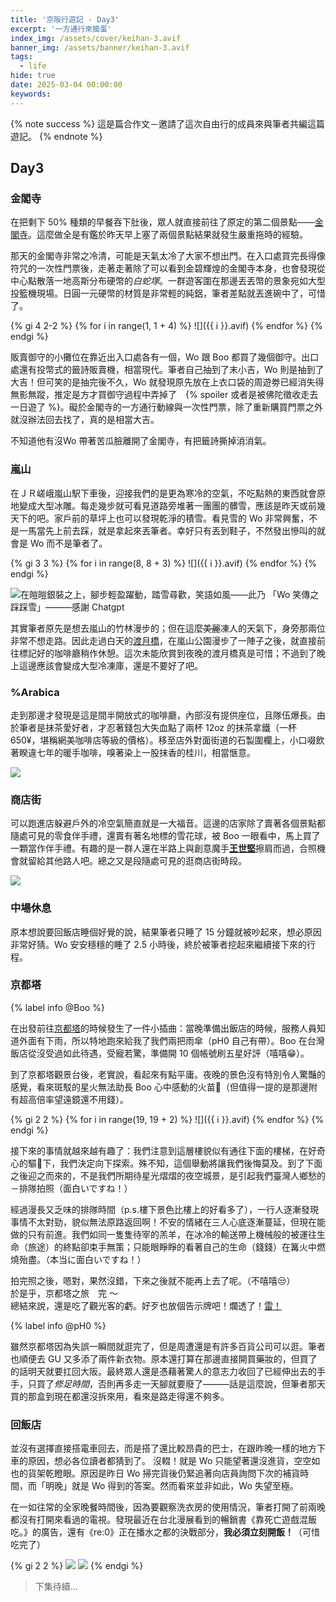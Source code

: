 ```yaml
---
title: '京阪行遊記 - Day3'
excerpt: '一方通行來搗蛋'
index_img: /assets/cover/keihan-3.avif
banner_img: /assets/banner/keihan-3.avif
tags:
  - life
hide: true
date: 2025-03-04 00:00:00
keywords:
---
```


<!-- Latex Protector: Remove "@" before use -->
<!--@lp:skip-all-->
<!--@lp:skip-some-->

<!-- EMSP Replacer: Auto replacement of double full-width white-space with &emsp;&emsp; -->

<!-- Spoiler Replacer: Replace ||text||  with {% spoiler text %} -->
<!--@sprp:skip-all-->

<!-- Footnote Reposer: Auto repositioning of all the footnotes in post -->
<!--@ft:skip-all-->

{% note success %}
這是篇合作文－邀請了這次自由行的成員來與筆者共編這篇遊記。
{% endnote %}

## Day3

### 金閣寺

在把剩下 50% 種類的早餐吞下肚後，眾人就直接前往了原定的第二個景點——[金閣寺](https://maps.app.goo.gl/GfRiKiXe6EwxPeXPA)。這麼做全是有鑑於昨天早上塞了兩個景點結果就發生嚴重拖時的經驗。

那天的金閣寺非常之冷清，可能是天氣太冷了大家不想出門。在入口處買完長得像符咒的一次性門票後，走著走著除了可以看到金碧輝煌的金閣寺本身，也會發現從中心點散落一地高斯分布硬幣的*白蛇塚*。一群遊客圍在那邊丟丟幣的景象宛如大型投籃機現場。日圓一元硬幣的材質是非常輕的純鋁，筆者差點就丟進碗中了，可惜了。

{% gi 4 2-2 %}
  {% for i in range(1, 1 + 4) %}
    ![]({{ i }}.avif)
  {% endfor %}
{% endgi %}

販賣御守的小攤位在靠近出入口處各有一個，Wo 跟 Boo 都買了幾個御守。出口處還有投幣式的籤詩販賣機，相當現代。筆者自己抽到了末小吉，Wo 則是抽到了大吉！但可笑的是抽完後不久，Wo 就發現原先放在上衣口袋的周遊劵已經消失得無影無蹤，推定是方才買御守過程中弄掉了　{% spoiler 或者是被佛陀徵收走去一日遊了 %}。礙於金閣寺的一方通行動線與一次性門票，除了重新購買門票之外就沒辦法回去找了，真的是相當大吉。

不知道他有沒Wo 帶著苦瓜臉離開了金閣寺，有把籤詩撕掉消消氣。

### 嵐山

在ＪＲ嵯峨嵐山駅下車後，迎接我們的是更為寒冷的空氣，不吃點熱的東西就會原地變成大型冰雕。每走幾步就可看見道路旁堆著一團團的髒雪，應該是昨天或前幾天下的吧。家戶前的草坪上也可以發現乾淨的積雪。看見雪的 Wo 非常興奮，不是一馬當先上前去踩，就是拿起來丟筆者。幸好只有丟到鞋子，不然發出慘叫的就會是 Wo 而不是筆者了。

{% gi 3 3 %}
  {% for i in range(8, 8 + 3) %}
    ![]({{ i }}.avif)
  {% endfor %}
{% endgi %}

![在皚皚銀裝之上，腳步輕盈躍動，踏雪尋歡，笑語如風——此乃 「Wo 笑傳之踩踩雪」———感謝 Chatgpt](11.avif)

其實筆者原先是想去嵐山的竹林漫步的；但在這麼~~美麗~~凍人的天氣下，身旁那兩位非常不想走路。因此走過白天的[渡月橋](https://maps.app.goo.gl/MnrK8daVFwnBueHW8)，在嵐山公園漫步了一陣子之後，就直接前往標記好的咖啡廳稍作休憩。這次未能欣賞到夜晚的渡月橋真是可惜；不過到了晚上這邊應該會變成大型冷凍庫，還是不要好了吧。

### %Arabica

走到那邊才發現是這是間半開放式的咖啡廳，內部沒有提供座位，且隊伍爆長。由於筆者是抹茶愛好者，才忍著錢包大失血點了兩杯 12oz 的抹茶拿鐵（一杯 650¥，堪稱網美咖啡店等級的價格）。移至店外對面街道的石製圍欄上，小口啜飲著睽違七年的暖手咖啡，嗅著染上一股抹香的桂川，相當愜意。  

![](15.avif)

### 商店街

可以跑進店躲避戶外的冷空氣簡直就是一大福音。這邊的店家除了賣著各個景點都隨處可見的零食伴手禮，還賣有著名地標的雪花球，被 Boo 一眼看中，馬上買了一顆當作伴手禮。有趣的是一群人還在半路上與創意魔手[**王世堅**](https://zh.wikipedia.org/zh-tw/王世堅)擦肩而過，合照機會就留給其他路人吧。總之又是段隨處可見的逛商店街時段。

![](16.avif)

### 中場休息

原本想說要回飯店睡個好覺的說，結果筆者只睡了 15 分鐘就被吵起來，想必原因非常好猜。Wo 安安穩穩的睡了 2.5 小時後，終於被筆者挖起來繼續接下來的行程。

### 京都塔

{% label info @Boo %}

在出發前往[京都塔](https://maps.app.goo.gl/d5owcYZLGBhLrWN29)的時候發生了一件小插曲：當晚準備出飯店的時候，服務人員知道外面有下雨，所以特地跑來給我了我們兩把雨傘（pH0 自己有帶）。Boo 在台灣飯店從沒受過如此待遇，受寵若驚，準備開 10 個帳號刷五星好評（嘻嘻😁）。

到了京都塔觀景台後，老實說，看起來有點平庸。夜晚的景色沒有特別令人驚豔的感覺，看來斑駁的星火無法助長 Boo 心中感動的火苗💩（但值得一提的是那邊附有超高倍率望遠鏡還不用錢）。

{% gi 2 2 %}
  {% for i in range(19, 19 + 2) %}
    ![]({{ i }}.avif)
  {% endfor %}
{% endgi %}

接下來的事情就越來越有趣了：我們注意到這層樓貌似有通往下面的樓梯，在好奇心的驅💩下，我們決定向下探索。殊不知，這個舉動將讓我們後悔莫及。到了下面之後迎之而來的，不是我們所期待星光熠熠的夜空城景，是引起我們臺灣人鄉愁的－排隊拍照（面白いですね！）

經過漫長又乏味的排隊時間（p.s.樓下景色比樓上的好看多了），一行人逐漸發現事情不太對勁，貌似無法原路返回啊！不安的情緒在三人心底逐漸蔓延，但現在能做的只有前進。我們如同一隻隻待宰的羔羊，在冰冷的輸送帶上機械般的被運往生命（旅途）的終點卻束手無策；只能眼睜睜的看著自己的生命（錢錢）在篝火中燃燒殆盡。（本当に面白いですね！）

拍完照之後，嗯對，果然沒錯，下來之後就不能再上去了呢。（不嘻嘻😒）  
於是乎，京都塔之旅　完 ～  
總結來說，還是吃了觀光客的虧。好歹也放個告示牌吧！爛透了！[雷！](http://phantom0174.github.io/2025/03/keihan-slack/#絕對不要提早去京都塔的觀景台下層)

{% label info @pH0 %}

雖然京都塔因為失誤一瞬間就逛完了，但是周遭還是有許多百貨公司可以逛。筆者也順便去 GU 又多添了兩件新衣物。原本還打算在那邊直接開買藥妝的，但買了的話明天就要扛回大阪。最終眾人還是憑藉著驚人的意志力收回了已經伸出去的手手，只買了*修足時間*，否則再多走一天腳就要廢了———話是這麼說，但筆者那天買的那盒到現在都還沒拆來用，看來是路走得還不夠多。

### 回飯店

並沒有選擇直接搭電車回去，而是搭了還比較昂貴的巴士，在跟昨晚一樣的地方下車的原因，想必各位讀者都猜到了。 沒輟！就是 Wo 只能望著還沒進貨，空空如也的貨架乾瞪眼。原因是昨日 Wo 掃完貨後仍緊追著向店員詢問下次的補貨時間，而「明晚」就是 Wo 得到的答案。然而看來並非如此，Wo 失望至極。

在一如往常的全家晚餐時間後，因為要觀察洗衣房的使用情況，筆者打開了前兩晚都沒有打開來看過的電視。發現最近在台北漫展看到的暢銷書《靠死亡遊戲混飯吃。》的廣告，還有《re:0》正在播水之都的決戰部分，**我必須立刻開飯！**（可惜吃完了）

{% gi 2 2 %}
  ![](dgame.avif)
  ![](re0.avif)
{% endgi %}

> 下集待續...
